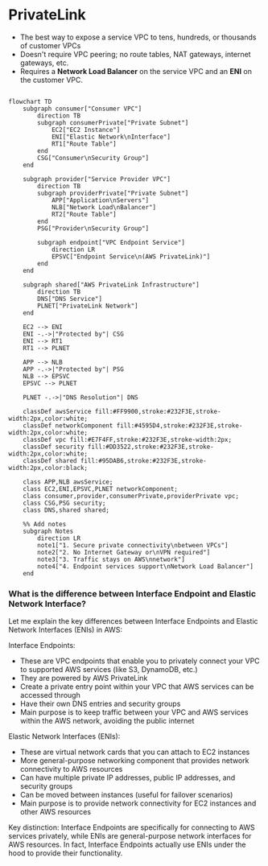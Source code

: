 # PrivateLink

* The best way to expose a service VPC to tens, hundreds, or thousands of customer VPCs&#x20;
* Doesn't require VPC peering; no route tables, NAT gateways, internet gateways, etc.
* Requires a **Network Load Balancer** on the service VPC and an **ENI** on the customer VPC.

<figure><img src="../../../../../.gitbook/assets/AWS - PrivateLink.png" alt=""><figcaption></figcaption></figure>



```mermaid
flowchart TD
    subgraph consumer["Consumer VPC"]
        direction TB
        subgraph consumerPrivate["Private Subnet"]
            EC2["EC2 Instance"]
            ENI["Elastic Network\nInterface"]
            RT1["Route Table"]
        end
        CSG["Consumer\nSecurity Group"]
    end

    subgraph provider["Service Provider VPC"]
        direction TB
        subgraph providerPrivate["Private Subnet"]
            APP["Application\nServers"]
            NLB["Network Load\nBalancer"]
            RT2["Route Table"]
        end
        PSG["Provider\nSecurity Group"]
        
        subgraph endpoint["VPC Endpoint Service"]
            direction LR
            EPSVC["Endpoint Service\n(AWS PrivateLink)"]
        end
    end

    subgraph shared["AWS PrivateLink Infrastructure"]
        direction TB
        DNS["DNS Service"]
        PLNET["PrivateLink Network"]
    end

    EC2 --> ENI
    ENI -.->|"Protected by"| CSG
    ENI --> RT1
    RT1 --> PLNET

    APP --> NLB
    APP -.->|"Protected by"| PSG
    NLB --> EPSVC
    EPSVC --> PLNET

    PLNET -.->|"DNS Resolution"| DNS

    classDef awsService fill:#FF9900,stroke:#232F3E,stroke-width:2px,color:white;
    classDef networkComponent fill:#4595D4,stroke:#232F3E,stroke-width:2px,color:white;
    classDef vpc fill:#E7F4FF,stroke:#232F3E,stroke-width:2px;
    classDef security fill:#DD3522,stroke:#232F3E,stroke-width:2px,color:white;
    classDef shared fill:#95DAB6,stroke:#232F3E,stroke-width:2px,color:black;

    class APP,NLB awsService;
    class EC2,ENI,EPSVC,PLNET networkComponent;
    class consumer,provider,consumerPrivate,providerPrivate vpc;
    class CSG,PSG security;
    class DNS,shared shared;

    %% Add notes
    subgraph Notes
        direction LR
        note1["1. Secure private connectivity\nbetween VPCs"]
        note2["2. No Internet Gateway or\nVPN required"]
        note3["3. Traffic stays on AWS\nnetwork"]
        note4["4. Endpoint services support\nNetwork Load Balancer"]
    end
```





### What is the difference between Interface Endpoint and Elastic Network Interface?

Let me explain the key differences between Interface Endpoints and Elastic Network Interfaces (ENIs) in AWS:

Interface Endpoints:

* These are VPC endpoints that enable you to privately connect your VPC to supported AWS services (like S3, DynamoDB, etc.)
* They are powered by AWS PrivateLink
* Create a private entry point within your VPC that AWS services can be accessed through
* Have their own DNS entries and security groups
* Main purpose is to keep traffic between your VPC and AWS services within the AWS network, avoiding the public internet

Elastic Network Interfaces (ENIs):

* These are virtual network cards that you can attach to EC2 instances
* More general-purpose networking component that provides network connectivity to AWS resources
* Can have multiple private IP addresses, public IP addresses, and security groups
* Can be moved between instances (useful for failover scenarios)
* Main purpose is to provide network connectivity for EC2 instances and other AWS resources

Key distinction: Interface Endpoints are specifically for connecting to AWS services privately, while ENIs are general-purpose network interfaces for AWS resources. In fact, Interface Endpoints actually use ENIs under the hood to provide their functionality.
